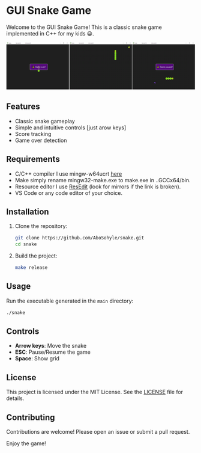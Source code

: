 # GUI Snake Game

Welcome to the GUI Snake Game! This is a classic snake game implemented in C++ for my kids 😀.

![Alt text](screenshot.png)

## Features

- Classic snake gameplay
- Simple and intuitive controls [just arow keys]
- Score tracking
- Game over detection

## Requirements

- C/C++ compiler I use mingw-w64ucrt [here](https://winlibs.com/)
- Make simply rename mingw32-make.exe to make.exe in ..GCCx64/bin.
- Resource editor I use [ResEdit](http://www.resedit.net) (look for mirrors if the link is broken).
- VS Code or any code editor of your choice.

## Installation

1. Clone the repository:
    ```sh
    git clone https://github.com/AboSohyle/snake.git
    cd snake
    ```
2. Build the project:
    ```sh
    make release
    ```

## Usage

Run the executable generated in the `main` directory:
```sh
./snake
```

## Controls

- **Arrow keys**: Move the snake
- **ESC**: Pause/Resume the game
- **Space**: Show grid

## License

This project is licensed under the MIT License. See the [LICENSE](LICENSE) file for details.

## Contributing

Contributions are welcome! Please open an issue or submit a pull request.

Enjoy the game!
